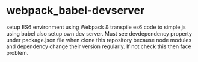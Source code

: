 # webpack_babel-devserver
setup ES6 environment using Webpack &amp; transpile es6 code to simple js using babel also setup own dev server. 
Must see devdependency property under package.json file when clone this repository because node modules and dependency change their version regularly. If not check this then face problem. 

